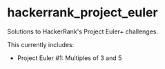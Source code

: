 # hackerrank_project_euler
Solutions to HackerRank's Project Euler+ challenges.

This currently includes:
- Project Euler #1: Multiples of 3 and 5
